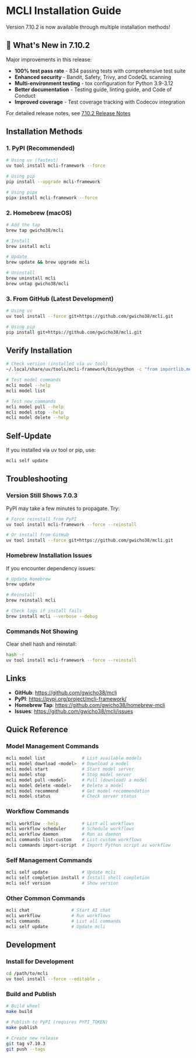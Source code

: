 # MCLI Installation Guide

Version 7.10.2 is now available through multiple installation methods!

## 🎉 What's New in 7.10.2

Major improvements in this release:
- **100% test pass rate** - 834 passing tests with comprehensive test suite
- **Enhanced security** - Bandit, Safety, Trivy, and CodeQL scanning
- **Multi-environment testing** - tox configuration for Python 3.9-3.12
- **Better documentation** - Testing guide, linting guide, and Code of Conduct
- **Improved coverage** - Test coverage tracking with Codecov integration

For detailed release notes, see [7.10.2 Release Notes](../releases/7.10.2.md)

## Installation Methods

### 1. PyPI (Recommended)

```bash
# Using uv (fastest)
uv tool install mcli-framework --force

# Using pip
pip install --upgrade mcli-framework

# Using pipx
pipx install mcli-framework --force
```

### 2. Homebrew (macOS)

```bash
# Add the tap
brew tap gwicho38/mcli

# Install
brew install mcli

# Update
brew update && brew upgrade mcli

# Uninstall
brew uninstall mcli
brew untap gwicho38/mcli
```

### 3. From GitHub (Latest Development)

```bash
# Using uv
uv tool install --force git+https://github.com/gwicho38/mcli.git

# Using pip
pip install git+https://github.com/gwicho38/mcli.git
```

## Verify Installation

```bash
# Check version (installed via uv tool)
~/.local/share/uv/tools/mcli-framework/bin/python -c "from importlib.metadata import version; print(version('mcli-framework'))"

# Test model commands
mcli model --help
mcli model list

# Test new commands
mcli model pull --help
mcli model stop --help
mcli model delete --help
```

## Self-Update

If you installed via uv tool or pip, use:

```bash
mcli self update
```

## Troubleshooting

### Version Still Shows 7.0.3

PyPI may take a few minutes to propagate. Try:

```bash
# Force reinstall from PyPI
uv tool install mcli-framework --force --reinstall

# Or install from GitHub
uv tool install --force git+https://github.com/gwicho38/mcli.git
```

### Homebrew Installation Issues

If you encounter dependency issues:

```bash
# Update Homebrew
brew update

# Reinstall
brew reinstall mcli

# Check logs if install fails
brew install mcli --verbose --debug
```

### Commands Not Showing

Clear shell hash and reinstall:

```bash
hash -r
uv tool install mcli-framework --force --reinstall
```

## Links

- **GitHub**: https://github.com/gwicho38/mcli
- **PyPI**: https://pypi.org/project/mcli-framework/
- **Homebrew Tap**: https://github.com/gwicho38/homebrew-mcli
- **Issues**: https://github.com/gwicho38/mcli/issues

## Quick Reference

### Model Management Commands

```bash
mcli model list              # List available models
mcli model download <model>  # Download a model
mcli model start             # Start model server
mcli model stop              # Stop model server
mcli model pull <model>      # Pull (download) a model
mcli model delete <model>    # Delete a model
mcli model recommend         # Get model recommendation
mcli model status            # Check server status
```

### Workflow Commands

```bash
mcli workflow --help         # List all workflows
mcli workflow scheduler      # Schedule workflows
mcli workflow daemon         # Run as daemon
mcli commands list-custom    # List custom workflows
mcli commands import-script  # Import Python script as workflow
```

### Self Management Commands

```bash
mcli self update             # Update mcli
mcli self completion install # Install shell completion
mcli self version            # Show version
```

### Other Common Commands

```bash
mcli chat                # Start AI chat
mcli workflow            # Run workflows
mcli commands            # List all commands
mcli self update         # Update mcli
```

## Development

### Install for Development

```bash
cd /path/to/mcli
uv tool install --force --editable .
```

### Build and Publish

```bash
# Build wheel
make build

# Publish to PyPI (requires PYPI_TOKEN)
make publish

# Create new release
git tag v7.10.3
git push --tags
```
